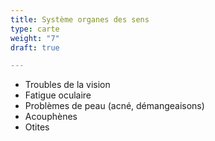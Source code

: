 ```yaml
---
title: Système organes des sens
type: carte
weight: "7"
draft: true

---
```

* Troubles de la vision
* Fatigue oculaire
* Problèmes de peau (acné, démangeaisons)
* Acouphènes
* Otites